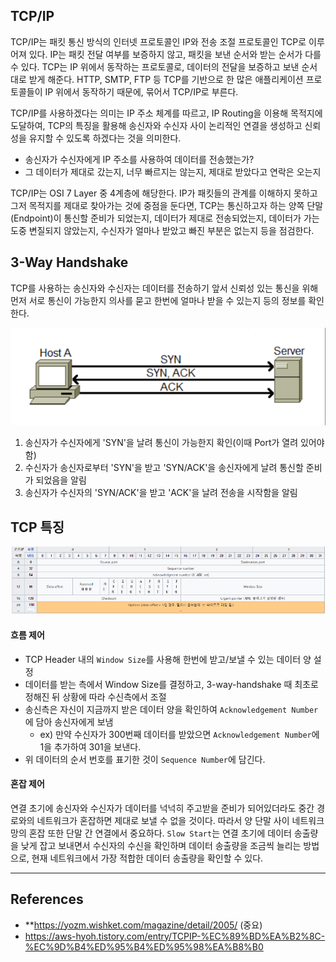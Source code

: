 
## TCP/IP
TCP/IP는 패킷 통신 방식의 인터넷 프로토콜인 IP와 전송 조절 프로토콜인 TCP로 이루어져 있다. IP는 패킷 전달 여부를 보증하지 않고, 패킷을 보낸 순서와 받는 순서가 다를 수 있다. TCP는 IP 위에서 동작하는 프로토콜로, 데이터의 전달을 보증하고 보낸 순서대로 받게 해준다. HTTP, SMTP, FTP 등 TCP를 기반으로 한 많은 애플리케이션 프로토콜들이 IP 위에서 동작하기 때문에, 묶어서 TCP/IP로 부른다.

TCP/IP를 사용하겠다는 의미는 IP 주소 체계를 따르고, IP Routing을 이용해 목적지에 도달하여, TCP의 특징을 활용해 송신자와 수신자 사이 논리적인 연결을 생성하고 신뢰성을 유지할 수 있도록 하겠다는 것을 의미한다.
- 송신자가 수신자에게 IP 주소를 사용하여 데이터를 전송했는가?
- 그 데이터가 제대로 갔는지, 너무 빠르지는 않는지, 제대로 받았다고 연락은 오는지

TCP/IP는 OSI 7 Layer 중 4계층에 해당한다. IP가 패킷들의 관계를 이해하지 못하고 그저 목적지를 제대로 찾아가는 것에 중점을 둔다면, TCP는 통신하고자 하는 양쪽 단말(Endpoint)이 통신할 준비가 되었는지, 데이터가 제대로 전송되었는지, 데이터가 가는 도중 변질되지 않았는지, 수신자가 얼마나 받았고 빠진 부분은 없는지 등을 점검한다.

## 3-Way Handshake
TCP를 사용하는 송신자와 수신자는 데이터를 전송하기 앞서 신뢰성 있는 통신을 위해 먼저 서로 통신이 가능한지 의사를 묻고 한번에 얼마나 받을 수 있는지 등의 정보를 확인한다.

![](images/socket-programming/3way.png)
1. 송신자가 수신자에게 'SYN'을 날려 통신이 가능한지 확인(이때 Port가 열려 있어야 함)
2. 수신자가 송신자로부터 'SYN'을 받고 'SYN/ACK'을 송신자에게 날려 통신할 준비가 되었음을 알림
3. 송신자가 수신자의 'SYN/ACK'을 받고 'ACK'을 날려 전송을 시작함을 알림


## TCP 특징

![](images/socket-programming/tcp-header.png)

#### 흐름 제어
- TCP Header 내의 `Window Size`를 사용해 한번에 받고/보낼 수 있는 데이터 양 설정
- 데이터를 받는 측에서 Window Size를 결정하고, 3-way-handshake 때 최초로 정해진 뒤 상황에 따라 수신측에서 조절
- 송신측은 자신이 지금까지 받은 데이터 양을 확인하여 `Acknowledgement Number`에 담아 송신자에게 보냄
	- ex) 만약 수신자가 300번째 데이터를 받았으면 `Acknowledgement Number`에 1을 추가하여 301을 보낸다.
- 위 데이터의 순서 번호를 표기한 것이 `Sequence Number`에 담긴다.


#### 혼잡 제어
연결 초기에 송신자와 수신자가 데이터를 넉넉히 주고받을 준비가 되어있더라도 중간 경로와의 네트워크가 혼잡하면 제대로 보낼 수 없을 것이다. 따라서 양 단말 사이 네트워크 망의 혼잡 또한 단말 간 연결에서 중요하다.
`Slow Start`는 연결 초기에 데이터 송출량을 낮게 잡고 보내면서 수신자의 수신을 확인하며 데이터 송출량을 조금씩 늘리는 방법으로, 현재 네트워크에서 가장 적합한 데이터 송출량을 확인할 수 있다.


---
## References
- **https://yozm.wishket.com/magazine/detail/2005/ (중요)
- https://aws-hyoh.tistory.com/entry/TCPIP-%EC%89%BD%EA%B2%8C-%EC%9D%B4%ED%95%B4%ED%95%98%EA%B8%B0